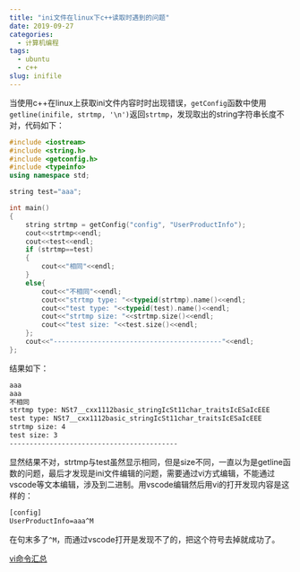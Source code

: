 ```yaml
---
title: "ini文件在linux下c++读取时遇到的问题"
date: 2019-09-27
categories:
  - 计算机编程
tags:
  - ubuntu
  - c++
slug: inifile
---
```



当使用c++在linux上获取ini文件内容时时出现错误，`getConfig`函数中使用`getline(inifile, strtmp, '\n')`返回`strtmp`，发现取出的string字符串长度不对，代码如下：

```c++
#include <iostream>
#include <string.h>
#include <getconfig.h>
#include <typeinfo>
using namespace std;

string test="aaa";

int main()
{
    string strtmp = getConfig("config", "UserProductInfo");
    cout<<strtmp<<endl;
    cout<<test<<endl;
    if (strtmp==test)
    {
        cout<<"相同"<<endl;
    }
    else{
        cout<<"不相同"<<endl;
        cout<<"strtmp type: "<<typeid(strtmp).name()<<endl;
        cout<<"test type: "<<typeid(test).name()<<endl;
        cout<<"strtmp size: "<<strtmp.size()<<endl;
        cout<<"test size: "<<test.size()<<endl;
    };
    cout<<"------------------------------------------"<<endl;
};
```

结果如下：
```cmd
aaa
aaa
不相同
strtmp type: NSt7__cxx1112basic_stringIcSt11char_traitsIcESaIcEEE
test type: NSt7__cxx1112basic_stringIcSt11char_traitsIcESaIcEEE
strtmp size: 4
test size: 3
------------------------------------------
```

显然结果不对，strtmp与test虽然显示相同，但是size不同，一直以为是getline函数的问题，最后才发现是ini文件编辑的问题，需要通过vi方式编辑，不能通过vscode等文本编辑，涉及到二进制。用vscode编辑然后用vi的打开发现内容是这样的：
```txt
[config]
UserProductInfo=aaa^M
```
在句末多了`^M`，而通过vscode打开是发现不了的，把这个符号去掉就成功了。


[vi命令汇总](/cn/2019/09/linux_vi/)
